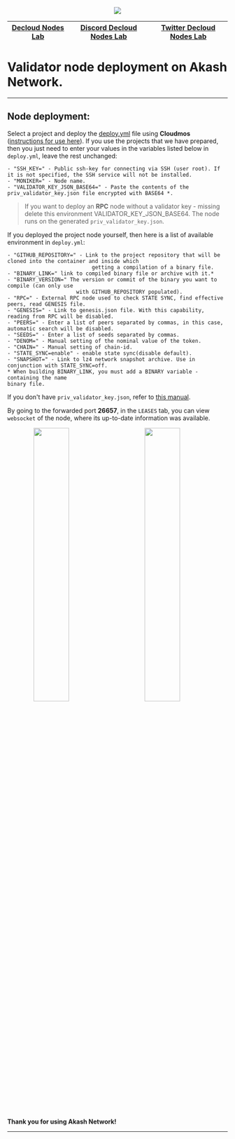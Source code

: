<p align="center"><img src="https://user-images.githubusercontent.com/23629420/219872517-2adc32b1-5f64-4d48-9a81-1e2ef6b01a53.png" </p>
  
<div align="center">  
  
|[Decloud Nodes Lab](https://declab.pro)|[Discord Decloud Nodes Lab](https://discord.gg/eDKdvjfUAS)|[Twitter Decloud Nodes Lab](https://twitter.com/NodesLab)|
|:--:|:--:|:--:|

</div>

# Validator node deployment on Akash Network.

___

## Node deployment:

Select a project and deploy the [deploy.yml](https://gitopia.com/DecloudNodesLab/cosmos-universe/tree/master/projects) file using **Cloudmos** ([instructions for use here](https://services.declab.pro/guides/cloudmos)).
If you use the projects that we have prepared, then you just need to enter your values in the variables listed below in `deploy.yml`, leave the rest unchanged: <br/>
```
- "SSH_KEY=" - Public ssh-key for connecting via SSH (user root). If it is not specified, the SSH service will not be installed.
- "MONIKER=" - Node name.
- "VALIDATOR_KEY_JSON_BASE64=" - Paste the contents of the priv_validator_key.json file encrypted with BASE64 *.
```
> If you want to deploy an **RPC** node without a validator key - missing delete this environment VALIDATOR_KEY_JSON_BASE64. The node runs on the generated `priv_validator_key.json`.

If you deployed the project node yourself, then here is a list of available environment in `deploy.yml`: <br/>
```
- "GITHUB_REPOSITORY=" - Link to the project repository that will be cloned into the container and inside which
                           getting a compilation of a binary file.
- "BINARY_LINK=" link to compiled binary file or archive with it.*
- "BINARY_VERSION=" The version or commit of the binary you want to compile (can only use
                      with GITHUB_REPOSITORY populated).
- "RPC=" - External RPC node used to check STATE SYNC, find effective peers, read GENESIS file.
- "GENESIS=" - Link to genesis.json file. With this capability, reading from RPC will be disabled.
- "PEERS=" - Enter a list of peers separated by commas, in this case, automatic search will be disabled.
- "SEEDS=" - Enter a list of seeds separated by commas.
- "DENOM=" - Manual setting of the nominal value of the token.
- "CHAIN=" - Manual setting of chain-id.
- "STATE_SYNC=enable" - enable state sync(disable default).
- "SNAPSHOT=" - Link to lz4 network snapshot archive. Use in conjunction with STATE_SYNC=off.
* When building BINARY_LINK, you must add a BINARY variable - containing the name
binary file.

```
If you don't have `priv_validator_key.json`, refer to [this manual](https://services.declab.pro/guides/cosmos-sdk/create_validator_key).

By going to the forwarded port **26657**, in the `LEASES` tab, you can view `websocket` of the node, where its up-to-date information was available.

<div align="center">

<p align="center"><img src="https://github.com/DecloudNodesLab/declab/assets/23629420/046ff147-7765-4e78-b3c8-dd407cd5dce8" width=40% align="left"</p>
<p align="center"><img src="https://user-images.githubusercontent.com/23629420/182032818-069eef95-8242-459f-b503-ad8322261482.png" width=40% </p>

</div>

**Thank you for using Akash Network!**
___
